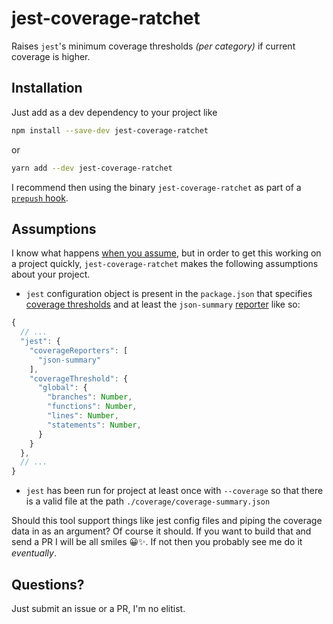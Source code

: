 # jest-coverage-ratchet

Raises `jest`'s minimum coverage thresholds _(per category)_ if current coverage is higher.

## Installation

Just add as a dev dependency to your project like
```bash
npm install --save-dev jest-coverage-ratchet
```

or

```bash
yarn add --dev jest-coverage-ratchet
```

I recommend then using the binary `jest-coverage-ratchet` as part of a [`prepush` hook](https://github.com/typicode/husky).

## Assumptions

I know what happens [when you assume](http://www.urbandictionary.com/define.php?term=Assume), but in order to get this working on a project quickly, `jest-coverage-ratchet` makes the following assumptions about your project.

- `jest` configuration object is present in the `package.json` that specifies [coverage thresholds](https://facebook.github.io/jest/docs/configuration.html#coveragethreshold-object) and at least the `json-summary` [reporter](https://facebook.github.io/jest/docs/configuration.html#coveragereporters-array-string) like so:
```js
{
  // ...
  "jest": {
    "coverageReporters": [
      "json-summary"
    ],
    "coverageThreshold": {
      "global": {
        "branches": Number,
        "functions": Number,
        "lines": Number,
        "statements": Number,
      }
    }
  },
  // ...
}
```

- `jest` has been run for project at least once with `--coverage` so that there is a valid file at the path `./coverage/coverage-summary.json`

Should this tool support things like jest config files and piping the coverage data in as an argument? Of course it should. If you want to build that and send a PR I will be all smiles 😀✨. If not then you probably see me do it _eventually_.

## Questions?
Just submit an issue or a PR, I'm no elitist.
